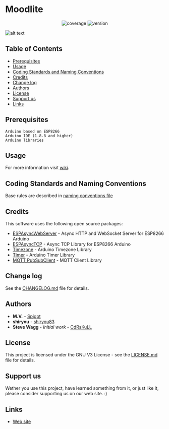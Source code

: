 # Moodlite
<p align="center">
	<a>
		<img src="https://img.shields.io/badge/coverage-95%25-blue.svg?maxAge=259200"
		    alt="coverage"></a>
	<a>
		<img src="https://img.shields.io/badge/version-2.0-green.svg?maxAge=2592000"
		    alt="version"></a>	
</p>

![alt text](_files/moodlite.png)

## Table of Contents
- [Prerequisites](#prerequisites)
- [Usage](#usage)
- [Coding Standards and Naming Conventions](#coding-standards-and-naming-conventions)
- [Credits](#credits)
- [Change log](#change-log)
- [Authors](#authors)
- [License](#license)
- [Support us](#support-us)
- [Links](#links)

## Prerequisites

```
Arduino based on ESP8266 
Arduino IDE (1.8.8 and higher)
Arduino libraries
```

## Usage
For more information visit [wiki](https://github.com/spigotx/Moodlite/wiki).

## Coding Standards and Naming Conventions
Base rules are described in [naming conventions file](Arduino/Naming_convention.txt)
	
## Credits
This software uses the following open source packages:
* [ESPAsyncWebServer](https://github.com/me-no-dev/ESPAsyncWebServer) - Async HTTP and WebSocket Server for ESP8266 Arduino
* [ESPAsyncTCP](https://github.com/me-no-dev/ESPAsyncTCP) - Async TCP Library for ESP8266 Arduino
* [Timezone](https://github.com/JChristensen/Timezone  ) - Arduino Timezone Library
* [Timer](https://github.com/JChristensen/Timer/tree/v2.1  ) - Arduino Timer Library
* [MQTT PubSubClient](https://github.com/knolleary/pubsubclient ) - MQTT Client Library

## Change log

See the [CHANGELOG.md](CHANGELOG.md) file for details.

## Authors

* **M.V.** - [Spigot](https://github.com/spigotx)
* **shiryou** - [shiryou83](https://github.com/shiryou83)
* **Steve Wagg** - *Initial work* - [CdRsKuLL](https://github.com/...)


## License

This project is licensed under the GNU V3 License - see the [LICENSE.md](LICENSE.md) file for details.

## Support us

Wether you use this project, have learned something from it, or just like it, please consider supporting us on our web site. :)

## Links

* [Web site](http://moodlite.co.uk)
